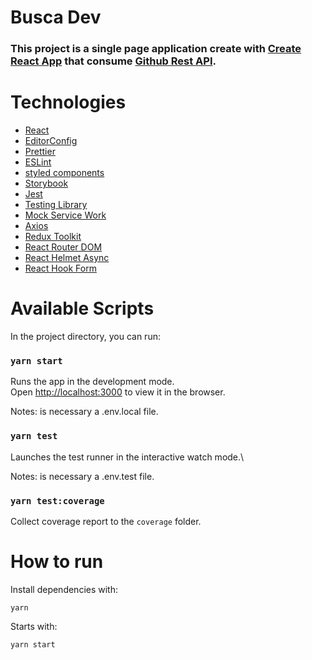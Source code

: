 # Busca Dev

### This project is a single page application create with [Create React App](https://github.com/facebook/create-react-app) that consume [Github Rest API](https://docs.github.com/en/rest).

# Technologies

- [React](https://reactjs.org/)
- [EditorConfig](https://editorconfig.org/)
- [Prettier](https://prettier.io/)
- [ESLint](https://eslint.org/)
- [styled components](https://styled-components.com/)
- [Storybook](https://storybook.js.org/)
- [Jest](https://jestjs.io/)
- [Testing Library](https://testing-library.com/)
- [Mock Service Work](https://mswjs.io/)
- [Axios](https://axios-http.com/)
- [Redux Toolkit](https://redux-toolkit.js.org/)
- [React Router DOM](https://reactrouter.com/)
- [React Helmet Async](https://github.com/staylor/react-helmet-async)
- [React Hook Form](https://react-hook-form.com/)

# Available Scripts

In the project directory, you can run:

### `yarn start`

Runs the app in the development mode.\
Open [http://localhost:3000](http://localhost:3000) to view it in the browser.

Notes: is necessary a .env.local file.

### `yarn test`

Launches the test runner in the interactive watch mode.\

Notes: is necessary a .env.test file.

### `yarn test:coverage`

Collect coverage report to the `coverage` folder.

# How to run

Install dependencies with:

```
yarn
```

Starts with:

```
yarn start
```
